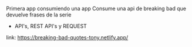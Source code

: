 Primera app consumiendo una app
Consume una api de breaking bad que devuelve frases de la serie

- API's, REST API's y REQUEST

link: https://breaking-bad-quotes-tony.netlify.app/
